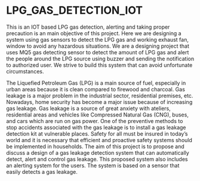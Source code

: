 # LPG_GAS_DETECTION_IOT
This is an IOT based LPG gas detection, alerting and taking proper precaution is an main objective of this project.
Here we are designing a system using gas sensors to detect the LPG gas
and working exhaust fan, window to avoid any hazardous situations. We
are a designing project that uses MQ5 gas detecting sensor to detect the
amount of LPG gas and alert the people around the LPG source using
buzzer and sending the notification to authorized user. We strive to build
this system that can avoid unfortunate circumstances.

The Liquefied Petroleum Gas (LPG) is a main source of fuel, especially
in urban areas because it is clean compared to firewood and charcoal. Gas
leakage is a major problem in the industrial sector, residential premises,
etc. Nowadays, home security has become a major issue because of
increasing gas leakage. Gas leakage is a source of great anxiety with
ateliers, residential areas and vehicles like Compressed Natural Gas
(CNG), buses, and cars which are run on gas power. One of the
preventive methods to stop accidents associated with the gas leakage is to
install a gas leakage detection kit at vulnerable places. Safety for all must
be insured in today’s world and it is necessary that efficient and proactive
safety systems should be implemented in households. The aim of this
project is to propose and discuss a design of a gas leakage detection
system that can automatically detect, alert and control gas leakage. This
proposed system also includes an alerting system for the users. The
system is based on a sensor that easily detects a gas leakage.
